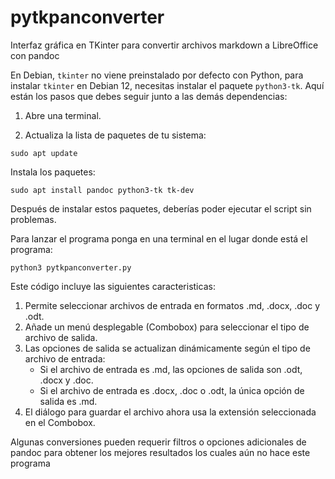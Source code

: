 # pytkpanconverter
Interfaz gráfica en TKinter para convertir archivos markdown a LibreOffice con pandoc

En Debian, `tkinter` no viene preinstalado por defecto con Python, para instalar `tkinter` en Debian 12, necesitas instalar el paquete `python3-tk`. Aquí están los pasos que debes seguir junto a las demás dependencias:

1. Abre una terminal.

2. Actualiza la lista de paquetes de tu sistema: 

```
sudo apt update
```

Instala los paquetes:

```
sudo apt install pandoc python3-tk tk-dev
```

Después de instalar estos paquetes, deberías poder ejecutar el script sin problemas.

Para lanzar el programa ponga en una terminal en el lugar donde está el programa:

```
python3 pytkpanconverter.py
```

Este código  incluye las siguientes caracteristicas:

1. Permite seleccionar archivos de entrada en formatos .md, .docx, .doc y .odt.
2. Añade un menú desplegable (Combobox) para seleccionar el tipo de archivo de salida.
3. Las opciones de salida se actualizan dinámicamente según el tipo de archivo de entrada: 
   - Si el archivo de entrada es .md, las opciones de salida son .odt, .docx y .doc.
   - Si el archivo de entrada es .docx, .doc o .odt, la única opción de salida es .md.
4. El diálogo para guardar el archivo ahora usa la extensión seleccionada en el Combobox.

Algunas conversiones pueden requerir filtros o opciones adicionales de pandoc para obtener los mejores resultados los cuales aún no hace este programa